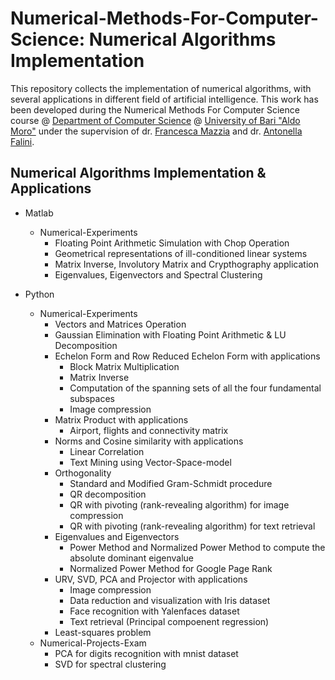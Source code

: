 # Numerical-Methods-For-Computer-Science: Numerical Algorithms Implementation
This repository collects the implementation of numerical algorithms, with several applications in different field of artificial intelligence.
This work has been developed during the Numerical Methods For Computer Science course @ [Department of Computer Science](https://www.uniba.it/ricerca/dipartimenti/informatica) @ [University of Bari "Aldo Moro"](http://www.uniba.it/) 
under the supervision of dr. [Francesca Mazzia](https://archimede.dm.uniba.it/~mazzia/mazzia/) and dr. [Antonella Falini](https://www.researchgate.net/profile/Antonella-Falini).

## Numerical Algorithms Implementation & Applications
* Matlab
	* Numerical-Experiments
		* Floating Point Arithmetic Simulation with Chop Operation
		* Geometrical representations of ill-conditioned linear systems
		* Matrix Inverse, Involutory Matrix and Crypthography application
  		* Eigenvalues, Eigenvectors and Spectral Clustering 

* Python
  * Numerical-Experiments
	  * Vectors and Matrices Operation
	  * Gaussian Elimination with Floating Point Arithmetic & LU Decomposition
	  * Echelon Form and Row Reduced Echelon Form with applications
		* Block Matrix Multiplication
		* Matrix Inverse
		* Computation of the spanning sets of all the four fundamental subspaces
		* Image compression
	  * Matrix Product with applications
		* Airport, flights and connectivity matrix
	  * Norms and Cosine similarity with applications
		* Linear Correlation
		* Text Mining using Vector-Space-model
    * Orthogonality
    	* Standard and Modified Gram-Schmidt procedure
     	* QR decomposition
         * QR with pivoting (rank-revealing algorithm) for image compression
    	 * QR with pivoting (rank-revealing algorithm) for text retrieval
    * Eigenvalues and Eigenvectors
      * Power Method and Normalized Power Method to compute the absolute dominant eigenvalue
      * Normalized Power Method for Google Page Rank
    * URV, SVD, PCA and Projector with applications
      * Image compression
      * Data reduction and visualization with Iris dataset
      * Face recognition with Yalenfaces dataset
      * Text retrieval (Principal compoenent regression)
    * Least-squares problem 
  * Numerical-Projects-Exam
  	* PCA for digits recognition with mnist dataset
   	* SVD for spectral clustering  
	
